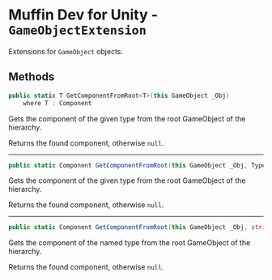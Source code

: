 # Muffin Dev for Unity - `GameObjectExtension`

Extensions for `GameObject` objects.

## Methods

```cs
public static T GetComponentFromRoot<T>(this GameObject _Obj)
    where T : Component
```

Gets the component of the given type from the root GameObject of the hierarchy.

Returns the found component, otherwise `null`.

---

```cs
public static Component GetComponentFromRoot(this GameObject _Obj, Type _ComponentType)
```

Gets the component of the given type from the root GameObject of the hierarchy.

Returns the found component, otherwise `null`.

---

```cs
public static Component GetComponentFromRoot(this GameObject _Obj, string _ComponentName)
```

Gets the component of the named type from the root GameObject of the hierarchy.

Returns the found component, otherwise `null`.
